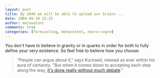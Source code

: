 ```yaml
---
layout: post
title: By 2040 we will be able to upload our brains ...
date: 2009-09-30 15:25
author: metavalent
comments: true
categories: [forecasting, metavalent, neuro-cogno]
---
```

You don't have to believe in gravity or in quarks in order for both to fully define your very existence. So feel free to believe how you choose.<blockquote>"People can argue about it," says Kurzweil, relaxed as ever within his aura of certainty. "But when it comes down to accepting each step along the way, <a href="https://www.independent.co.uk/news/science/by-2040-you-will-be-able-to-upload-your-brain-1792555.html">it's done really without much debate</a>." </blockquote>


